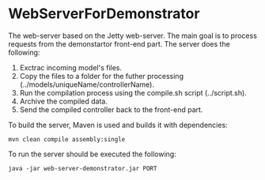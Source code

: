# WebServerForDemonstrator

The web-server based on the Jetty web-server. The main goal is to process requests from the demonstartor front-end part. The server does the following:
1. Exctrac incoming model's files.
2. Copy the files to a folder for the futher processing (../models/uniqueName/controllerName).
3. Run the compilation process using the compile.sh script (../script.sh).
4. Archive the compiled data.
5. Send the compiled controller back to the front-end part.

To build the server, Maven is used and builds it with dependencies:
```
mvn clean compile assembly:single
```

To run the server should be executed the following:
```
java -jar web-server-demonstrator.jar PORT
```